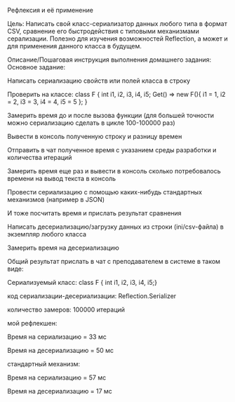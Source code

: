 Рефлексия и её применение

Цель:
Написать свой класс-сериализатор данных любого типа в формат CSV, сравнение его быстродействия с типовыми механизмами серализации.
Полезно для изучения возможностей Reflection, а может и для применения данного класса в будущем.


Описание/Пошаговая инструкция выполнения домашнего задания:
Основное задание:

Написать сериализацию свойств или полей класса в строку

Проверить на классе: class F { int i1, i2, i3, i4, i5; Get() => new F(){ i1 = 1, i2 = 2, i3 = 3, i4 = 4, i5 = 5 }; }

Замерить время до и после вызова функции (для большей точности можно сериализацию сделать в цикле 100-100000 раз)

Вывести в консоль полученную строку и разницу времен

Отправить в чат полученное время с указанием среды разработки и количества итераций

Замерить время еще раз и вывести в консоль сколько потребовалось времени на вывод текста в консоль

Провести сериализацию с помощью каких-нибудь стандартных механизмов (например в JSON)

И тоже посчитать время и прислать результат сравнения

Написать десериализацию/загрузку данных из строки (ini/csv-файла) в экземпляр любого класса

Замерить время на десериализацию

Общий результат прислать в чат с преподавателем в системе в таком виде:


Сериализуемый класс: class F { int i1, i2, i3, i4, i5;}

код сериализации-десериализации: Reflection.Serializer

количество замеров: 100000 итераций

мой рефлекшен:

Время на сериализацию = 33 мс

Время на десериализацию = 50 мс

стандартный механизм:

Время на сериализацию = 57 мс

Время на десериализацию = 17 мс